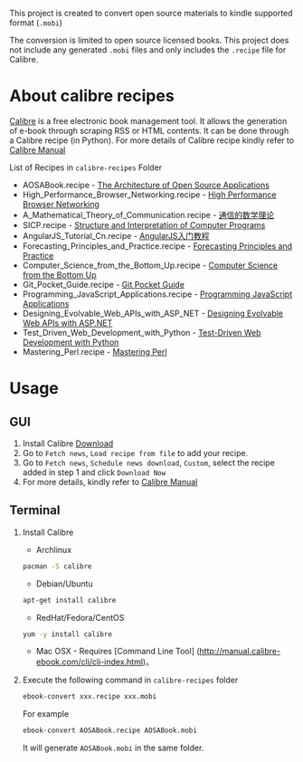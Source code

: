 This project is created to convert open source materials to kindle supported format (`.mobi`)

The conversion is limited to open source licensed books. This project does not include any generated `.mobi` files and only includes the `.recipe` file for Calibre.

# About calibre recipes

[Calibre](http://calibre-ebook.com/) is a free electronic book management tool. It allows the generation of e-book through scraping RSS or HTML contents. It can be done through a Calibre recipe (in Python). For more details of Calibre recipe kindly refer to [Calibre Manual](http://manual.calibre-ebook.com/news.html)

List of Recipes in `calibre-recipes` Folder

+ AOSABook.recipe - [The Architecture of Open Source Applications](http://www.aosabook.org/en/index.html)
+ High\_Performance\_Browser\_Networking.recipe - [High Performance Browser Networking](http://chimera.labs.oreilly.com/books/1230000000545/index.html)
+ A\_Mathematical\_Theory\_of\_Communication.recipe - [通信的数学理论](http://www.ituring.com.cn/minibook/611)
+ SICP.recipe - [Structure and Interpretation of Computer Programs](http://mitpress.mit.edu/sicp/full-text/book/book.html)
+ AngularJS\_Tutorial\_Cn.recipe - [AngularJS入门教程](http://www.ituring.com.cn/minibook/303)
+ Forecasting\_Principles\_and\_Practice.recipe - [Forecasting Principles and Practice](http://otexts.com/fpp/)
+ Computer\_Science\_from\_the\_Bottom\_Up.recipe - [Computer Science from the Bottom Up](http://www.bottomupcs.com/index.html)
+ Git\_Pocket\_Guide.recipe - [Git Pocket Guide](http://chimera.labs.oreilly.com/books/1230000000561)
+ Programming\_JavaScript\_Applications.recipe - [Programming JavaScript Applications](http://chimera.labs.oreilly.com/books/1234000000262)
+ Designing\_Evolvable\_Web\_APIs\_with\_ASP\_NET - [Designing Evolvable Web APIs with ASP.NET](http://chimera.labs.oreilly.com/books/1234000001708)
+ Test\_Driven\_Web\_Development\_with\_Python - [Test-Driven Web Development with Python](http://chimera.labs.oreilly.com/books/1234000000754)
+ Mastering\_Perl.recipe - [Mastering Perl](http://chimera.labs.oreilly.com/books/1234000001527)

# Usage

## GUI

1. Install Calibre [Download](http://calibre-ebook.com/download)
2. Go to `Fetch news`, `Load recipe from file` to add your recipe.
3. Go to `Fetch news`, `Schedule news download`, `Custom`, select the recipe added in step 1 and click `Download Now`
4. For more details, kindly refer to [Calibre Manual](http://manual.calibre-ebook.com/news.html)

## Terminal

1. Install Calibre

   * Archlinux

   ```bash
   pacman -S calibre
   ```

   * Debian/Ubuntu

   ```bash
   apt-get install calibre
   ```

   * RedHat/Fedora/CentOS

   ```bash
   yum -y install calibre
   ```

   * Mac OSX - Requires [Command Line Tool] (http://manual.calibre-ebook.com/cli/cli-index.html)。

3. Execute the following command in `calibre-recipes` folder
   
   ```bash
   ebook-convert xxx.recipe xxx.mobi
   ```

   For example
   
   ```bash
   ebook-convert AOSABook.recipe AOSABook.mobi
   ```

   It will generate `AOSABook.mobi` in the same folder.
